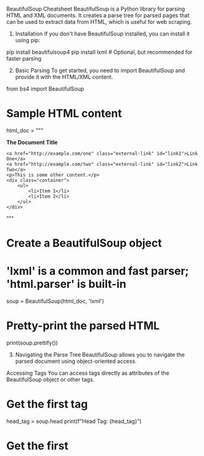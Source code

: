 BeautifulSoup Cheatsheet
BeautifulSoup is a Python library for parsing HTML and XML documents. It creates a parse tree for parsed pages that can be used to extract data from HTML, which is useful for web scraping.

1. Installation
If you don't have BeautifulSoup installed, you can install it using pip:

pip install beautifulsoup4
pip install lxml # Optional, but recommended for faster parsing

2. Basic Parsing
To get started, you need to import BeautifulSoup and provide it with the HTML/XML content.

from bs4 import BeautifulSoup

# Sample HTML content
html_doc = """
<html><head><title>My Document</title></head>
<body>
    <p class="title"><b>The Document Title</b></p>

    <a href="http://example.com/one" class="external-link" id="link1">Link One</a>
    <a href="http://example.com/two" class="external-link" id="link2">Link Two</a>
    <p>This is some other content.</p>
    <div class="container">
        <ul>
            <li>Item 1</li>
            <li>Item 2</li>
        </ul>
    </div>
</body>
</html>
"""

# Create a BeautifulSoup object
# 'lxml' is a common and fast parser; 'html.parser' is built-in
soup = BeautifulSoup(html_doc, 'lxml')

# Pretty-print the parsed HTML
print(soup.prettify())

3. Navigating the Parse Tree
BeautifulSoup allows you to navigate the parsed document using object-oriented access.

Accessing Tags
You can access tags directly as attributes of the BeautifulSoup object or other tags.

# Get the first <head> tag
head_tag = soup.head
print(f"Head Tag: {head_tag}")

# Get the first <title> tag within <head>
title_tag = soup.title
print(f"Title Tag: {title_tag}")

# Get the tag's name
print(f"Title Tag Name: {title_tag.name}")

# Get the string content of the tag
print(f"Title Tag Content: {title_tag.string}")

# Accessing attributes of a tag
link_one = soup.a
print(f"Link One href: {link_one['href']}")
print(f"Link One class: {link_one['class']}")

# Get all attributes as a dictionary
print(f"Link One attributes: {link_one.attrs}")

Navigating Down
.contents: A list of the tag's direct children.

.children: An iterator of the tag's direct children.

.descendants: An iterator of all children, grandchildren, etc.

body_tag = soup.body
print("\nBody Tag Contents:")
for child in body_tag.contents:
    if child.name: # Only print actual tags
        print(child.name)

print("\nBody Tag Descendants (Examples):")
for descendant in body_tag.descendants:
    if descendant.name:
        print(descendant.name, end=" ")
        if descendant.name == 'li': break # Stop after a few examples

Navigating Up
.parent: The direct parent of a tag.

.parents: An iterator of all ancestors.

# Find the parent of the title tag
p_tag = soup.p
print(f"\nParent of <p>: {p_tag.parent.name}")

# Iterate through parents of a specific link
link2 = soup.find(id="link2")
print(f"Parents of <a id='link2'>:")
for parent in link2.parents:
    if parent is None:
        continue
    if parent.name:
        print(parent.name)

Navigating Sideways
.next_sibling: The next sibling after the current tag.

.previous_sibling: The previous sibling before the current tag.

.next_siblings: An iterator of all following siblings.

.previous_siblings: An iterator of all preceding siblings.

first_p_tag = soup.p
print(f"\nNext sibling of first <p>: {first_p_tag.next_sibling.next_sibling.name}") # Skip newline
print(f"Previous sibling of first <p>: {first_p_tag.previous_sibling.previous_sibling.name}") # Skip newline

print("\nNext siblings of first <p> (examples):")
for sibling in first_p_tag.next_siblings:
    if sibling.name:
        print(sibling.name)

4. Searching the Tree (find() and find_all())
These are the most powerful methods for locating specific elements.

find_all(name, attrs, recursive, string, limit)
Finds all occurrences of a tag that match the criteria. Returns a list of tags.

name: Tag name (e.g., 'a', 'p'). Can be a string, list, regular expression, or function.

attrs: A dictionary of attribute values (e.g., {'class': 'external-link'}).

recursive: If False, only examines direct children. Default is True.

string: Searches for strings instead of tags.

limit: Stop searching after a certain number of matches.

# Find all <a> tags
all_links = soup.find_all('a')
print(f"\nAll links: {all_links}")

# Find all <p> tags with class 'title'
title_p = soup.find_all('p', class_='title') # 'class_' because 'class' is a Python keyword
print(f"Paragraphs with class 'title': {title_p}")

# Find all tags that have an 'id' attribute
tags_with_id = soup.find_all(id=True)
print(f"Tags with an 'id' attribute: {tags_with_id}")

# Find all <li> tags
list_items = soup.find_all('li')
for item in list_items:
    print(f"List Item: {item.string}")

# Find tags containing specific text (using 'string')
p_with_content = soup.find_all(string="This is some other content.")
print(f"Tags with specific string content: {p_with_content}")

find(name, attrs, recursive, string)
Similar to find_all(), but returns only the first match.

# Find the first <a> tag
first_link = soup.find('a')
print(f"\nFirst link found: {first_link}")

# Find the first <p> tag with class 'title'
first_title_p = soup.find('p', class_='title')
print(f"First paragraph with class 'title': {first_title_p}")

Common Search Patterns
# By tag name
print(f"\nFind all 'p' tags: {soup.find_all('p')}")

# By CSS class (note the underscore!)
print(f"Find all 'a' tags with class 'external-link': {soup.find_all('a', class_='external-link')}")

# By ID
print(f"Find tag with id 'link1': {soup.find(id='link1')}")

# By attribute value (any attribute)
print(f"Find all tags with href='http://example.com/one': {soup.find_all(href='http://example.com/one')}")

# Using a list of tag names
print(f"Find all 'p' or 'a' tags: {soup.find_all(['p', 'a'])}")

# Using regular expressions
import re
print(f"Find all tags whose name starts with 'b': {soup.find_all(re.compile("^b"))}") # e.g., <body>, <b>
print(f"Find all tags with 'link' in their ID: {soup.find_all(id=re.compile("link"))}")

5. Modifying the Tree
BeautifulSoup allows you to modify the parse tree.

# Sample HTML for modification
html_mod = """
<html>
<body>
    <p>Original text.</p>
    <div id="target">Content here</div>
</body>
</html>
"""
soup_mod = BeautifulSoup(html_mod, 'lxml')

# Change tag name
p_tag_mod = soup_mod.p
p_tag_mod.name = "div"
print(f"\nAfter changing p to div: {soup_mod.prettify()}")

# Modify tag attributes
div_tag_mod = soup_mod.find(id="target")
div_tag_mod['class'] = 'new-class'
div_tag_mod['data-type'] = 'example'
print(f"After modifying attributes: {soup_mod.prettify()}")

# Add new content
new_tag = soup_mod.new_tag("span")
new_tag.string = "Added span text."
div_tag_mod.append(new_tag) # Add inside the div
print(f"After appending a new tag: {soup_mod.prettify()}")

# Replace content
div_tag_mod.string = "New replaced content."
print(f"After replacing div content: {soup_mod.prettify()}")

# Remove content
span_to_remove = soup_mod.find('span')
if span_to_remove:
    span_to_remove.decompose() # Removes the tag and its contents
print(f"After removing span: {soup_mod.prettify()}")

6. CSS Selectors (select() and select_one())
BeautifulSoup also supports CSS selectors using the select() method (returns a list) and select_one() (returns the first match).

# Select all <p> tags
print(f"\nSelect all 'p' tags: {soup.select('p')}")

# Select tags by class
print(f"Select all elements with class 'external-link': {soup.select('.external-link')}")

# Select tag by ID
print(f"Select element with id 'link2': {soup.select('#link2')}")

# Select direct children
print(f"Select direct children <li> of .container: {soup.select('div.container > ul > li')}")

# Select descendants
print(f"Select all <li> descendants of .container: {soup.select('div.container li')}")

# Select combined selectors
print(f"Select 'p' or 'a' tags: {soup.select('p, a')}")

# Select tags with specific attribute values
print(f"Select 'a' tags with href starting with 'http://example.com': {soup.select('a[href^="http://example.com"]')}")

# Select the first matching element
print(f"Select first link: {soup.select_one('a')}")
